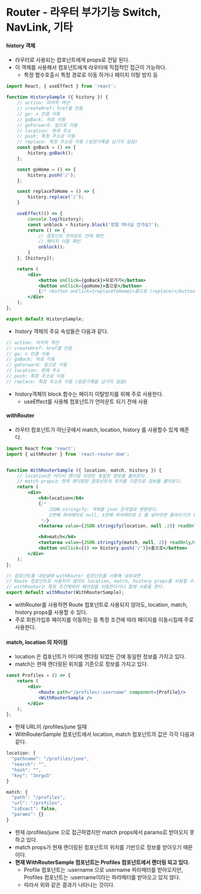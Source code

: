 # Router - 라우터 부가기능 Switch, NavLink, 기타


#### history 객체
- 라우터로 사용되는 컴포넌트에게 props로 전달 된다.
- 이 객체를 사용해서 컴포넌트에게 라우터에 직접적인 접근이 가능하다.
    - 특정 함수호출시 특정 경로로 이동 하거나 페이지 이탈 방지 등

```jsx
import React, { useEffect } from 'react';

function HistorySample ({ history }) {
    // action: 마지막 액션
    // createHref: href를 만듬
    // go: n 만큼 이동
    // goBack: 뒤로 이동
    // goForward: 앞으로 이동
    // location: 현재 주소
    // push: 특정 주소로 이동
    // replace: 특정 주소로 이동 (방문기록을 남기지 않음)
    const goBack = () => {
        history.goBack();
    };

    const goHome = () => {
        history.push('/');
    };

    const replaceToHome = () => {
        history.replace('/');
    }

    useEffect(() => {
        console.log(history);
        const unblock = history.block('정말 떠나실 건가요?');
        return () => {
            // 컴포넌트 언마운트 전에 확인
            // 페이지 이탈 확인
            unblock();
        }
    }, [history]);

    return (
        <div>
            <button onClick={goBack}>뒤로가기</button>
            <button onClick={goHome}>홈으로</button>
            {/* <button onClick={replaceToHome}>홈으로 (replace)</button> */}
        </div>
    );
};

export default HistorySample;
```

- history 객체의 주요 속성들은 다음과 같다.
```javascript
// action: 마지막 액션
// createHref: href를 만듬
// go: n 만큼 이동
// goBack: 뒤로 이동
// goForward: 앞으로 이동
// location: 현재 주소
// push: 특정 주소로 이동
// replace: 특정 주소로 이동 (방문기록을 남기지 않음)
```

- history객체의 block 함수는 페이지 이탈방지를 위해 주로 사용한다.
    - useEffect를 사용해 컴포넌트가 언마운트 되기 전에 사용


#### withRouter
- 라우터 컴포넌트가 아닌곳에서 match, location, history 를 사용할수 있게 해준다.

```jsx
import React from 'react';
import { withRouter } from 'react-router-dom';


function WithRouterSample ({ location, match, history }) {
    // location은 어디서 랜더링 되었든 동일한 정보를 불러온다.
    // match props는 현재 랜더링된 컴포넌트의 위치를 기준으로 정보를 불러온다.
    return (
        <div>
            <h4>location</h4>
            {/* 
                JSON.stringify: 객체를 json 문자열로 변환한다.
                2번째 파라메터로 null, 3번째 파라메터로 2 를 넣어주면 들여쓰기가 된다. (보기 쉽도록 포메팅)
             */}
            <textarea value={JSON.stringify(location, null ,2)} readOnly/>

            <h4>match</h4>
            <textarea value={JSON.stringify(match, null, 2)} readOnly/>
            <button onClick={() => history.push('/')}>홈으로</button>
        </div>
    );
};

// 컴포넌트를 내보낼때 withRouter 컴포넌트를 사용해 내보내면 
// Route 컴포넌트로 사용되지 않아도 location, match, history props를 사용할 수 있다.
// withRouter는 특정 조건에따라 페이징을 이동한다거나 할때 사용을 한다.
export default withRouter(WithRouterSample);
```

- withRouter를 사용하면 Route 컴포넌트로 사용되지 않아도, location, match, history props를 사용할 수 있다.
- 주로 회원가입후 페이지를 이동하는 등 특정 조건에 따라 페이지를 이동시킬때 주로 사용한다.

#### match, location 의 차이점
- location 은 컴포넌트가 어디에 랜더링 되었든 간에 동일한 정보를 가지고 있다.
- match는 현재 랜더링된 위치를 기준으로 정보를 가지고 있다.

```jsx
const Profiles = () => {
    return (
        <div>
            <Route path="/profiles/:username" component={Profile}/>
            <WithRouterSample />
        </div>
    );
};
```

- 현재 URL이 /profiles/june 일때
- WithRouterSample 컴포넌트에서 location, match 컴포넌트의 값은 각각 다음과 같다.
```javascript
location: {
  "pathname": "/profiles/june",
  "search": "",
  "hash": "",
  "key": "3nrgx5"
}

match: {
  "path": "/profiles",
  "url": "/profiles",
  "isExact": false,
  "params": {}
}
```

- 현재 /profiles/june 으로 접근하였지만 match props에서 params로 받아오지 못하고 있다.
- match props가 현재 랜더링된 컴포넌트의 위치를 기반으로 정보를 받아오기 때문이다.
- **현재 WithRouterSample 컴포넌트는 Profiles 컴포넌트에서 랜더링 되고 있다.**
    - Profile 컴포넌트는 :username 으로 username 파라메터를 받아오지만, Profiles 컴포넌트는 :username이라는 파라메터를 받아오고 있지 않다.
    - 따라서 위와 같은 결과가 나타나는 것이다.
